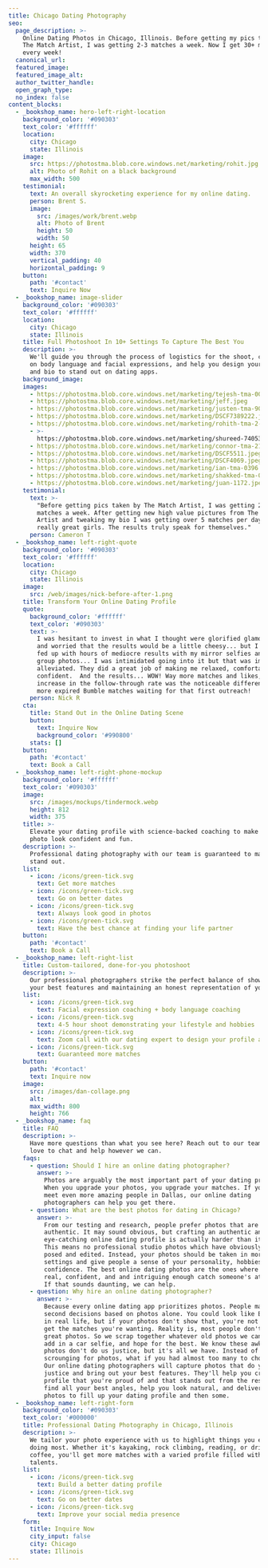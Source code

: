 ```yaml
---
title: Chicago Dating Photography
seo:
  page_description: >-
    Online Dating Photos in Chicago, Illinois. Before getting my pics taken by
    The Match Artist, I was getting 2-3 matches a week. Now I get 30+ matches
    every week!
  canonical_url:
  featured_image:
  featured_image_alt:
  author_twitter_handle:
  open_graph_type:
  no_index: false
content_blocks:
  - _bookshop_name: hero-left-right-location
    background_color: '#090303'
    text_color: '#ffffff'
    location:
      city: Chicago
      state: Illinois
    image:
      src: https://photostma.blob.core.windows.net/marketing/rohit.jpg
      alt: Photo of Rohit on a black background
      max_width: 500
    testimonial:
      text: An overall skyrocketing experience for my online dating.
      person: Brent S.
      image:
        src: /images/work/brent.webp
        alt: Photo of Brent
        height: 50
        width: 50
      height: 65
      width: 370
      vertical_padding: 40
      horizontal_padding: 9
    button:
      path: '#contact'
      text: Inquire Now
  - _bookshop_name: image-slider
    background_color: '#090303'
    text_color: '#ffffff'
    location:
      city: Chicago
      state: Illinois
    title: Full Photoshoot In 10+ Settings To Capture The Best You
    description: >-
      We'll guide you through the process of logistics for the shoot, coach you
      on body language and facial expressions, and help you design your profile
      and bio to stand out on dating apps.
    background_image:
    images:
      - https://photostma.blob.core.windows.net/marketing/tejesh-tma-0033.jpeg
      - https://photostma.blob.core.windows.net/marketing/jeff.jpeg
      - https://photostma.blob.core.windows.net/marketing/justen-tma-9079.jpeg
      - https://photostma.blob.core.windows.net/marketing/DSCF7389222.jpeg
      - https://photostma.blob.core.windows.net/marketing/rohith-tma-2-191.jpeg
      - >-
        https://photostma.blob.core.windows.net/marketing/shureed-7405361-282.jpeg
      - https://photostma.blob.core.windows.net/marketing/connor-tma-210.jpeg
      - https://photostma.blob.core.windows.net/marketing/DSCF5511.jpeg
      - https://photostma.blob.core.windows.net/marketing/DSCF4069.jpeg
      - https://photostma.blob.core.windows.net/marketing/ian-tma-0396.jpeg
      - https://photostma.blob.core.windows.net/marketing/shakked-tma-06.jpeg
      - https://photostma.blob.core.windows.net/marketing/juan-1172.jpeg
    testimonial:
      text: >-
        "Before getting pics taken by The Match Artist, I was getting 2-3 Tinder
        matches a week. After getting new high value pictures from The Match
        Artist and tweaking my bio I was getting over 5 matches per day with
        really great girls. The results truly speak for themselves."
      person: Cameron T
  - _bookshop_name: left-right-quote
    background_color: '#090303'
    text_color: '#ffffff'
    location:
      city: Chicago
      state: Illinois
    image:
      src: /web/images/nick-before-after-1.png
    title: Transform Your Online Dating Profile
    quote:
      background_color: '#ffffff'
      text_color: '#090303'
      text: >-
        I was hesitant to invest in what I thought were glorified glamour shots,
        and worried that the results would be a little cheesy... but I was also
        fed up with hours of mediocre results with my mirror selfies and cropped
        group photos... I was intimidated going into it but that was immediately
        alleviated. They did a great job of making me relaxed, comfortable, and
        confident.  And the results... WOW! Way more matches and likes, but the
        increase in the follow-through rate was the noticeable difference. No
        more expired Bumble matches waiting for that first outreach!
      person: Nick R
    cta:
      title: Stand Out in the Online Dating Scene
      button:
        text: Inquire Now
        background_color: '#990800'
      stats: []
    button:
      path: '#contact'
      text: Book a Call
  - _bookshop_name: left-right-phone-mockup
    background_color: '#ffffff'
    text_color: '#090303'
    image:
      src: /images/mockups/tindermock.webp
      height: 812
      width: 375
    title: >-
      Elevate your dating profile with science-backed coaching to make every
      photo look confident and fun.
    description: >-
      Professional dating photography with our team is guaranteed to make you
      stand out.
    list:
      - icon: /icons/green-tick.svg
        text: Get more matches
      - icon: /icons/green-tick.svg
        text: Go on better dates
      - icon: /icons/green-tick.svg
        text: Always look good in photos
      - icon: /icons/green-tick.svg
        text: Have the best chance at finding your life partner
    button:
      path: '#contact'
      text: Book a Call
  - _bookshop_name: left-right-list
    title: Custom-tailored, done-for-you photoshoot
    description: >-
      Our professional photographers strike the perfect balance of showcasing
      your best features and maintaining an honest representation of yourself.
    list:
      - icon: /icons/green-tick.svg
        text: Facial expression coaching + body language coaching
      - icon: /icons/green-tick.svg
        text: 4-5 hour shoot demonstrating your lifestyle and hobbies
      - icon: /icons/green-tick.svg
        text: Zoom call with our dating expert to design your profile and bio
      - icon: /icons/green-tick.svg
        text: Guaranteed more matches
    button:
      path: '#contact'
      text: Inquire now
    image:
      src: /images/dan-collage.png
      alt:
      max_width: 800
      height: 766
  - _bookshop_name: faq
    title: FAQ
    description: >-
      Have more questions than what you see here? Reach out to our team—we'd
      love to chat and help however we can.
    faqs:
      - question: Should I hire an online dating photographer?
        answer: >-
          Photos are arguably the most important part of your dating profile.
          When you upgrade your photos, you upgrade your matches. If you want to
          meet even more amazing people in Dallas, our online dating
          photographers can help you get there.
      - question: What are the best photos for dating in Chicago?
        answer: >-
          From our testing and research, people prefer photos that are
          authentic. It may sound obvious, but crafting an authentic and
          eye-catching online dating profile is actually harder than it sounds.
          This means no professional studio photos which have obviously been
          posed and edited. Instead, your photos should be taken in more natural
          settings and give people a sense of your personality, hobbies, and
          confidence. The best online dating photos are the ones where you look
          real, confident, and and intriguing enough catch someone's attention.
          If that sounds daunting, we can help.
      - question: Why hire an online dating photographer?
        answer: >-
          Because every online dating app prioritizes photos. People make split
          second decisions based on photos alone. You could look like Brad Pitt
          in real life, but if your photos don't show that, you're not going to
          get the matches you're wanting. Reality is, most people don't have
          great photos. So we scrap together whatever old photos we can find,
          add in a car selfie, and hope for the best. We know these awkward
          photos don't do us justice, but it's all we have. Instead of
          scrounging for photos, what if you had almost too many to choose from?
          Our online dating photographers will capture photos that do you
          justice and bring out your best features. They'll help you create a
          profile that you're proud of and that stands out from the rest. The'll
          find all your best angles, help you look natural, and deliver enough
          photos to fill up your dating profile and then some.
  - _bookshop_name: left-right-form
    background_color: '#090303'
    text_color: '#000000'
    title: Professional Dating Photography in Chicago, Illinois
    description: >-
      We tailor your photo experience with us to highlight things you enjoy
      doing most. Whether it's kayaking, rock climbing, reading, or drinking
      coffee, you'll get more matches with a varied profile filled with your
      talents.
    list:
      - icon: /icons/green-tick.svg
        text: Build a better dating profile
      - icon: /icons/green-tick.svg
        text: Go on better dates
      - icon: /icons/green-tick.svg
        text: Improve your social media presence
    form:
      title: Inquire Now
      city_input: false
      city: Chicago
      state: Illinois
---
```

